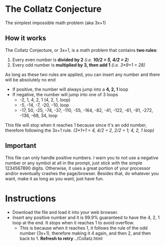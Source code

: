# The Collatz Conjecture
The simplest impossible math problem (aka 3x+1)
## How it works
The Collatz Conjecture, or 3x+1, is a math problem that contains **two rules**:
1. Every even number is **divided by 2** *(i.e. **10/2 = 5, 4/2 = 2**)*
2. Every odd number is **multiplied by 3, then add 1** *(i.e. 3\*9+1 = 28)*

As long as these two rules are applied, you can insert any number and there will be absolutely no end
* If positive, the number will always jump into a **4, 2, 1** loop
* If negative, the number will jump into one of 3 loops
  - -2, 1, 4, 2, 1 (4, 2, 1, loop)
  - -5, -14, -7, -20, -10, loop
  - -17, 50, -25, -74, -37, -110, -55, -164, -82, -41, -122, -61, -91, -272, -136, -68, 34, loop

This file will stop when it reaches 1 because since it's an odd number, therefore following the 3x+1 rule. *(3\*1+1 = 4, 4/2 = 2, 2/2 = 1; 4, 2, 1 loop)*

## Important
This file can only handle positive numbers.
I warn you to not use a negative number or any symbol at all in the prompt, just stick with the simple 1234567890 digits. Otherwise, it uses a great portion of your processor and/or eventually crashes the page/browser.
Besides that, do whatever you want, make it as long as you want, just have fun.

# Instructions
- Download the file and load it into your web browser.
- Insert any positive number and it is 99.9% guaranteed to have the 4, 2, 1 loop at the end. It stops when it reaches 1 to avoid overflow.
    - This is because when it reaches 1, it follows the rule of the odd number (3x+1), therefore making it 4 again, and then 2, and then back to 1.
**Refresh to retry**
../Collatz.html
